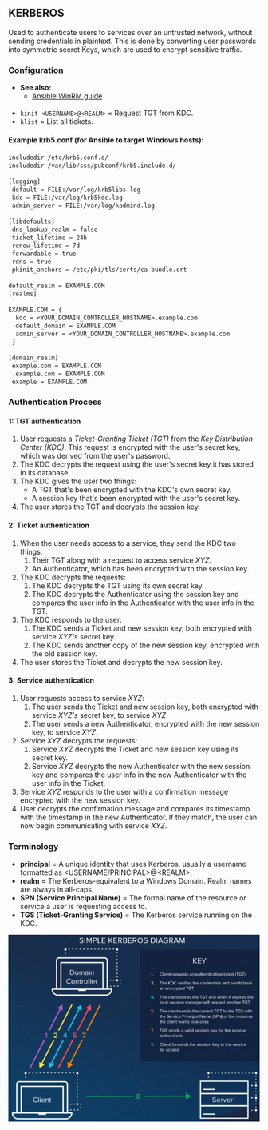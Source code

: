 ## KERBEROS

Used to authenticate users to services over an untrusted network, without sending credentials in plaintext. This is done
by converting user passwords into symmetric secret Keys, which are used to encrypt sensitive traffic.

### Configuration

- **See also:**
  - [Ansible WinRM guide](https://docs.ansible.com/ansible/latest/user_guide/windows_winrm.html#kerberos)
<br><br>
- `kinit <USERNAME>@<REALM>` = Request TGT from KDC.
- `klist` = List all tickets.

#### Example krb5.conf (for Ansible to target Windows hosts):

```
includedir /etc/krb5.conf.d/
includedir /var/lib/sss/pubconf/krb5.include.d/

[logging]
 default = FILE:/var/log/krb5libs.log
 kdc = FILE:/var/log/krb5kdc.log
 admin_server = FILE:/var/log/kadmind.log

[libdefaults]
 dns_lookup_realm = false
 ticket_lifetime = 24h
 renew_lifetime = 7d
 forwardable = true
 rdns = true
 pkinit_anchors = /etc/pki/tls/certs/ca-bundle.crt

default_realm = EXAMPLE.COM
[realms]

EXAMPLE.COM = {
  kdc = <YOUR_DOMAIN_CONTROLLER_HOSTNAME>.example.com
  default_domain = EXAMPLE.COM
  admin_server = <YOUR_DOMAIN_CONTROLLER_HOSTNAME>.example.com
 }

[domain_realm]
 example.com = EXAMPLE.COM
 .example.com = EXAMPLE.COM
 example = EXAMPLE.COM
```

### Authentication Process

#### 1: TGT authentication
  1. User requests a *Ticket-Granting Ticket (TGT)* from the *Key Distribution Center (KDC)*. This request is
     encrypted with the user's secret key, which was derived from the user's password.
  2. The KDC decrypts the request using the user's secret key it has stored in its database.
  3. The KDC gives the user two things:
     - A TGT that's been encrypted with the KDC's own secret key.
     - A session key that's been encrypted with the user's secret key.
  4. The user stores the TGT and decrypts the session key.

#### 2: Ticket authentication
  1. When the user needs access to a service, they send the KDC two things:
     1. Their TGT along with a request to access service *XYZ*.
     2. An Authenticator, which has been encrypted with the session key.
  2. The KDC decrypts the requests:
     1. The KDC decrypts the TGT using its own secret key.
     2. The KDC decrypts the Authenticator using the session key and compares the user info in the Authenticator with
        the user info in the TGT.
  3. The KDC responds to the user:
     1. The KDC sends a Ticket and new session key, both encrypted with service *XYZ's* secret key.
     2. The KDC sends another copy of the new session key, encrypted with the old session key.
  4. The user stores the Ticket and decrypts the new session key.

#### 3: Service authentication
  1. User requests access to service *XYZ*:
     1. The user sends the Ticket and new session key, both encrypted with service *XYZ's* secret key, to service *XYZ*.
     2. The user sends a new Authenticator, encrypted with the new session key, to service *XYZ*.
  2. Service *XYZ* decrypts the requests:
     1. Service *XYZ* decrypts the Ticket and new session key using its secret key.
     2. Service *XYZ* decrypts the new Authenticator with the new session key and compares the user info in the new
        Authenticator with the user info in the Ticket.
  3. Service *XYZ* responds to the user with a confirmation message encrypted with the new session key.
  4. User decrypts the confirmation message and compares its timestamp with the timestamp in the new Authenticator.
     If they match, the user can now begin communicating with service *XYZ*.

### Terminology

  - **principal** = A unique identity that uses Kerberos, usually a username formatted as \<USERNAME/PRINCIPAL\>@\<REALM\>.
  - **realm** = The Kerberos-equivalent to a Windows Domain. Realm names are always in all-caps.
  - **SPN (Service Principal Name)** = The formal name of the resource or service a user is requesting access to.
  - **TGS (Ticket-Granting Service)** = The Kerberos service running on the KDC.

<img src="images/kerberos.jpg" width="600"/>

